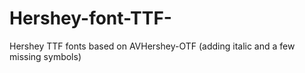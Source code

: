 # Hershey-font-TTF-
Hershey TTF fonts based on AVHershey-OTF (adding italic and a few missing symbols)

